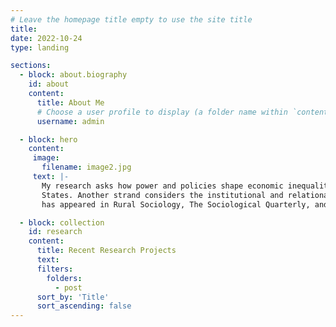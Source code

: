 ```yaml
---
# Leave the homepage title empty to use the site title
title:
date: 2022-10-24
type: landing

sections:
  - block: about.biography
    id: about
    content:
      title: About Me
      # Choose a user profile to display (a folder name within `content/authors/`)
      username: admin

  - block: hero
    content:
     image:
       filename: image2.jpg
     text: |-
       My research asks how power and policies shape economic inequality. One strand of research focuses on labor market inequality and the returns to worker power in the United 
       States. Another strand considers the institutional and relational sources of disparities in credit, debt, wealth, and financial markets. My published work 
       has appeared in Rural Sociology, The Sociological Quarterly, and Social Science & Medicine, among other outlets.

  - block: collection
    id: research
    content:
      title: Recent Research Projects
      text:
      filters:
        folders:
          - post
      sort_by: 'Title'
      sort_ascending: false
---
```

